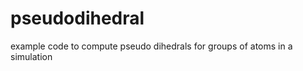 pseudodihedral
==============

example code to compute pseudo dihedrals for groups of atoms in a simulation
